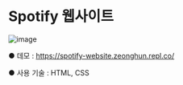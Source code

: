 # Spotify 웹사이트

![image](https://user-images.githubusercontent.com/115923975/198532124-defdff6d-1615-4491-8cea-49c7a3484560.png)

● 데모 : https://spotify-website.zeonghun.repl.co/

● 사용 기술 : HTML, CSS
